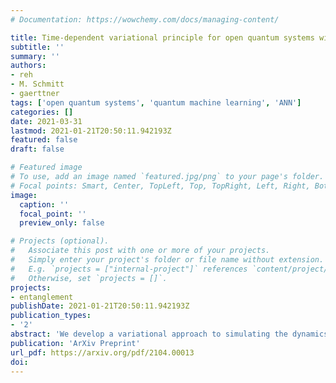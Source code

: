 ```yaml
---
# Documentation: https://wowchemy.com/docs/managing-content/

title: Time-dependent variational principle for open quantum systems with artificial neural networks
subtitle: ''
summary: ''
authors:
- reh
- M. Schmitt
- gaerttner
tags: ['open quantum systems', 'quantum machine learning', 'ANN']
categories: []
date: 2021-03-31
lastmod: 2021-01-21T20:50:11.942193Z
featured: false
draft: false

# Featured image
# To use, add an image named `featured.jpg/png` to your page's folder.
# Focal points: Smart, Center, TopLeft, Top, TopRight, Left, Right, BottomLeft, Bottom, BottomRight.
image:
  caption: ''
  focal_point: ''
  preview_only: false

# Projects (optional).
#   Associate this post with one or more of your projects.
#   Simply enter your project's folder or file name without extension.
#   E.g. `projects = ["internal-project"]` references `content/project/deep-learning/index.md`.
#   Otherwise, set `projects = []`.
projects:
- entanglement
publishDate: 2021-01-21T20:50:11.942193Z
publication_types:
- '2'
abstract: 'We develop a variational approach to simulating the dynamics of open quantum many-body systems using deep autoregressive neural networks. The parameters of a compressed representation of a mixed quantum state are adapted dynamically according to the Lindbald master equation by employing a time-dependent variational principle. We illustrate our approach by solving the dissipative quantum Heisenberg model in one and two dimensions for up to 40 spins and by applying it to the simulation of confinement dynamics in the presence of dissipation.'
publication: 'ArXiv Preprint'
url_pdf: https://arxiv.org/pdf/2104.00013
doi: 
---
```

